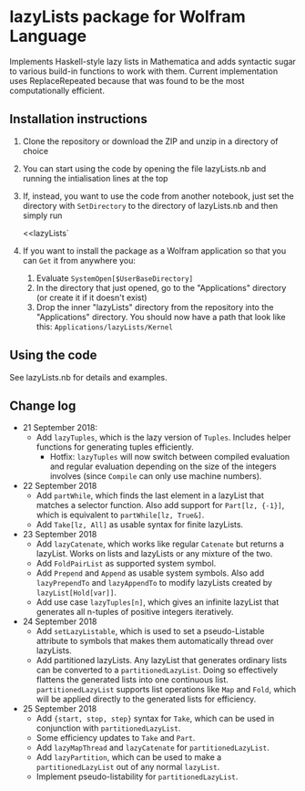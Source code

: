 # lazyLists package for Wolfram Language

Implements Haskell-style lazy lists in Mathematica and adds syntactic sugar to various build-in functions to work with them. Current implementation uses ReplaceRepeated because that was found to be the most computationally efficient.

## Installation instructions

1. Clone the repository or download the ZIP and unzip in a directory of choice
2. You can start using the code by opening the file lazyLists.nb and running the intialisation lines at the top
3. If, instead, you want to use the code from another notebook, just set the directory with `SetDirectory` to the directory of lazyLists.nb and then simply run

    <<lazyLists`

4. If you want to install the package as a Wolfram application so that you can `Get` it from anywhere you:
    1. Evaluate `SystemOpen[$UserBaseDirectory]`
    2. In the directory that just opened, go to the "Applications" directory (or create it if it doesn't exist)
    3. Drop the inner "lazyLists" directory from the repository into the "Applications" directory. You should now have a path that look like this: `Applications/lazyLists/Kernel`


## Using the code

See lazyLists.nb for details and examples.


## Change log

* 21 September 2018: 
    * Add `lazyTuples`, which is the lazy version of `Tuples`. Includes helper functions for generating tuples efficiently.
		* Hotfix: `lazyTuples` will now switch between compiled evaluation and regular evaluation depending on the size of the integers involves (since `Compile` can only use machine numbers).
* 22 September 2018
	* Add `partWhile`, which finds the last element in a lazyList that matches a selector function. Also add support for `Part[lz, {-1}]`, which is equivalent to `partWhile[lz, True&]`. 
	* Add `Take[lz, All]` as usable syntax for finite lazyLists.
* 23 September 2018
	* Add `lazyCatenate`, which works like regular `Catenate` but returns a lazyList. Works on lists and lazyLists or any mixture of the two.
	* Add `FoldPairList` as supported system symbol.
	* Add `Prepend` and `Append` as usable system symbols. Also add `lazyPrependTo` and `lazyAppendTo` to modify lazyLists created by `lazyList[Hold[var]]`.
	* Add use case `lazyTuples[n]`, which gives an infinite lazyList that generates all n-tuples of positive integers iteratively.
* 24 September 2018
    * Add `setLazyListable`, which is used to set a pseudo-Listable attribute to symbols that makes them automatically thread over lazyLists.
    * Add partitioned lazyLists. Any lazyList that generates ordinary lists can be converted to a `partitionedLazyList`. Doing so effectively flattens the generated lists into one continuous list. `partitionedLazyList` supports list operations like `Map` and `Fold`, which will be applied directly to the generated lists for efficiency.
* 25 September 2018
	* Add `{start, stop, step}` syntax for `Take`, which can be used in conjunction with `partitionedLazyList`.
	* Some efficiency updates to `Take` and `Part`.
	* Add `lazyMapThread` and `lazyCatenate` for `partitionedLazyList`.
	* Add `lazyPartition`, which can be used to make a `partitionedLazyList` out of any normal `lazyList`.
	* Implement pseudo-listability for `partitionedLazyList`.